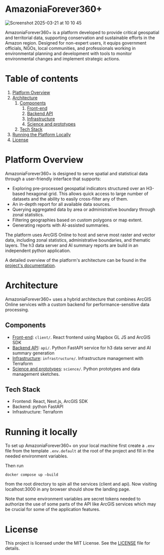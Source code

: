 # AmazoniaForever360+

![Screenshot 2025-03-21 at 10 10 45](https://github.com/user-attachments/assets/c5f0bc2e-46a7-490d-9262-abf8fe9ff7a1)

AmazoniaForever360+ is a platform developed to provide critical geospatial and territorial data, supporting conservation and sustainable efforts in the Amazon region. Designed for non-expert users, it equips government officials, NGOs, local communities, and professionals working in environmental planning and development with tools to monitor environmental changes and implement strategic actions.

# Table of contents

1. [Platform Overview](#overview)
2. [Architecture](#arch)
   1. [Components](#components)
      1. [Front-end](client/README.md)
      2. [Backend API](api/README.md)
      3. [Infrastructure](infrastructure/README.md)
      4. [Science and prototypes](science/README.md)
   2. [Tech Stack](#stack)
3. [Running the Platform Locally](#run)
4. [License](#licence)

# Platform Overview <a name="overview"></a>
AmazoniaForever360+ is designed to serve spatial and statistical data through a user-friendly interface that supports:
- Exploring pre-processed geospatial indicators structured over an H3-based hexagonal grid. This allows quick access to
    large number of datasets and the ability to easily cross-filter any of them.
- An in-depth report for all available data sources.
- Querying aggregated data by area or administrative boundary through zonal statistics.
- Filtering geographies based on custom polygons or map extent.
- Generating reports with AI-assisted summaries.

The platform uses ArcGIS Online to host and serve most raster and vector data, including zonal statistics, administrative boundaries,
and thematic layers. The h3 data server and AI summary reports are build in an independent python application.

A detailed overview of the platform's architecture can be found in the
[project's
documentation](https://docs.google.com/document/d/1zMUy7LCuAu1jx8edtgkjLHTlraGle7hrVwHDmIuzzXc/edit?tab=t.0#heading=h.cyq84yp1w21t).

# Architecture <a name="arch"></a>

AmazoniaForever360+ uses a hybrid architecture that combines ArcGIS Online services with a custom backend for performance-sensitive data processing.

## Components <a name="components"></a>

- [Front-end](client/README.md): `client/`. React frontend using Mapbox GL JS and ArcGIS SDK
- [Backend API](api/README.md): `api/`. Python FastAPI service for h3 data server and AI  summary generation
- [Infrastructure](infrastructure/README.md): `infrastructure/`. Infrastructure management with Terraform
- [Science and prototypes](science/README.md): `science/`. Python prototypes and data management sketches.

## Tech Stack <a name="stack"></a>

- Frontend: React, Next.js, ArcGIS SDK
- Backend: python FastAPI
- Infrastructure: Terraform

# Running it locally <a name="run"></a>

To set up AmazoniaForever360+ on your local machine first create a `.env` file from the template `.env.default`
at the root of the project and fill in the needed environment variables.

Then run

```
docker compose up –build
```

from the root directory to spin all the services (client and api).
Now visiting localhost:3000 in any browser should show the landing page.

Note that some environment variables are secret tokens needed to authorize the use of some parts of the API like
ArcGIS services which may be crucial for some of the application features.

# License <a name="licence"></a>
This project is licensed under the MIT License. See the [LICENSE](LICENSE) file for details.

